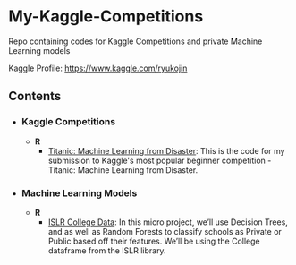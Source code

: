 # My-Kaggle-Competitions
Repo containing codes for Kaggle Competitions and private Machine Learning models

Kaggle Profile: https://www.kaggle.com/ryukojin
	
## Contents

- ### Kaggle Competitions

	- __R__
		- [Titanic: Machine Learning from Disaster](https://github.com/Ryukojin/ML-and-Kaggle/blob/master/Titanic%20Competition/submission.R): This is the code for my submission to Kaggle's most popular beginner competition - Titanic: Machine Learning from Disaster.

- ### Machine Learning Models
	
	- __R__
		- [ISLR College Data](http://rpubs.com/FahimAJ/430084): In this micro project, we’ll use Decision Trees, and as well as Random Forests to classify schools as Private or Public based off their features. We’ll be using the College dataframe from the ISLR library.


